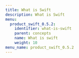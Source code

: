 ```yaml
---
title: What is Swift
description: What is Swift
menu:
  product_swift_0.5.2:
    identifier: what-is-swift
    parent: concepts
    name: What is swift
    weight: 10
menu_name: product_swift_0.5.2
---
```


